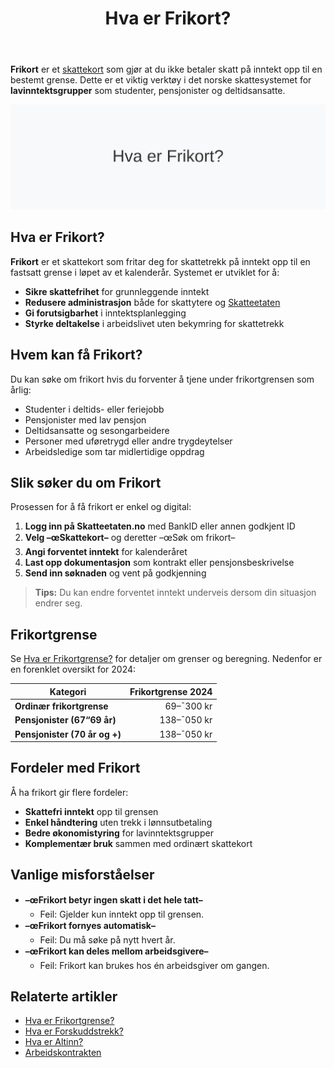 ﻿---
title: "Hva er Frikort?"
seoTitle: "Hva er Frikort?"
description: '**Frikort** er et [skattekort](/blogs/regnskap/skattekort "Hva er Skattekort? En komplett guide til skattekortregler i Norge") som gjør at du ikke betaler skat...'
---

**Frikort** er et [skattekort](/blogs/regnskap/skattekort "Hva er Skattekort? En komplett guide til skattekortregler i Norge") som gjør at du ikke betaler skatt på inntekt opp til en bestemt grense. Dette er et viktig verktøy i det norske skattesystemet for **lavinntektsgrupper** som studenter, pensjonister og deltidsansatte.

![Hva er Frikort?](hva-er-frikort-image.svg)

## Hva er Frikort?

**Frikort** er et skattekort som fritar deg for skattetrekk på inntekt opp til en fastsatt grense i løpet av et kalenderår. Systemet er utviklet for å:

* **Sikre skattefrihet** for grunnleggende inntekt
* **Redusere administrasjon** både for skattytere og [Skatteetaten](/blogs/regnskap/hva-er-altinn "Altinn - Digital Kommunikasjon med Offentlige Myndigheter")
* **Gi forutsigbarhet** i inntektsplanlegging
* **Styrke deltakelse** i arbeidslivet uten bekymring for skattetrekk

## Hvem kan få Frikort?

Du kan søke om frikort hvis du forventer å tjene under frikortgrensen som årlig:

* Studenter i deltids- eller feriejobb
* Pensjonister med lav pensjon
* Deltidsansatte og sesongarbeidere
* Personer med uføretrygd eller andre trygdeytelser
* Arbeidsledige som tar midlertidige oppdrag

## Slik søker du om Frikort

Prosessen for å få frikort er enkel og digital:

1. **Logg inn på Skatteetaten.no** med BankID eller annen godkjent ID
2. **Velg –œSkattekort–** og deretter –œSøk om frikort–
3. **Angi forventet inntekt** for kalenderåret
4. **Last opp dokumentasjon** som kontrakt eller pensjonsbeskrivelse
5. **Send inn søknaden** og vent på godkjenning

> **Tips:** Du kan endre forventet inntekt underveis dersom din situasjon endrer seg.

## Frikortgrense

Se [Hva er Frikortgrense?](/blogs/regnskap/hva-er-frikortgrense "Hva er Frikortgrense? Frikortgrenser og Skattefri Inntekt") for detaljer om grenser og beregning. Nedenfor er en forenklet oversikt for 2024:

| Kategori                      | Frikortgrense 2024 |
|-------------------------------|-------------------:|
| **Ordinær frikortgrense**     | 69–¯300 kr          |
| **Pensjonister (67“69 år)**   | 138–¯050 kr         |
| **Pensjonister (70 år og +)** | 138–¯050 kr         |

## Fordeler med Frikort

Å ha frikort gir flere fordeler:
* **Skattefri inntekt** opp til grensen
* **Enkel håndtering** uten trekk i lønnsutbetaling
* **Bedre økonomistyring** for lavinntektsgrupper
* **Komplementær bruk** sammen med ordinært skattekort

## Vanlige misforståelser

* **–œFrikort betyr ingen skatt i det hele tatt–**
  - Feil: Gjelder kun inntekt opp til grensen.
* **–œFrikort fornyes automatisk–**
  - Feil: Du må søke på nytt hvert år.
* **–œFrikort kan deles mellom arbeidsgivere–**
  - Feil: Frikort kan brukes hos én arbeidsgiver om gangen.

## Relaterte artikler

* [Hva er Frikortgrense?](/blogs/regnskap/hva-er-frikortgrense "Hva er Frikortgrense? Frikortgrenser og Skattefri Inntekt")
* [Hva er Forskuddstrekk?](/blogs/regnskap/hva-er-forskuddstrekk "Forskuddstrekk - Slik Beregnes Skattetrekk")
* [Hva er Altinn?](/blogs/regnskap/hva-er-altinn "Altinn - Digital Kommunikasjon med Offentlige Myndigheter")
* [Arbeidskontrakten](/blogs/regnskap/arbeidskontrakten "Arbeidskontrakten - Din Kontrakt med Arbeidsgiver")











